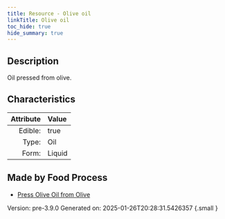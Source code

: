 ```yaml
---
title: Resource - Olive oil
linkTitle: Olive oil
toc_hide: true
hide_summary: true
---
```


## Description
&#10;&#9;&#9;Oil pressed from olive.

## Characteristics

| Attribute      | Value |
|--------:|:------|
|Edible:|true|
|Type:|Oil|
|Form:|Liquid|
 



## Made by Food Process

- [Press Olive Oil from Olive](/docs/definitions/food/press-olive-oil-from-olive)

    

Version: pre-3.9.0 Generated on: 2025-01-26T20:28:31.5426357
{.small }

